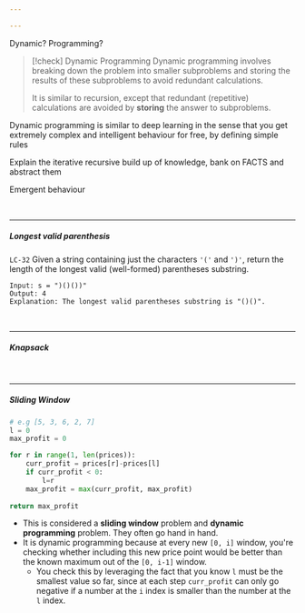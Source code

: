 ```yaml
---

---
```

Dynamic? Programming? 

> [!check] Dynamic Programming
> Dynamic programming involves breaking down the problem into smaller subproblems and storing the results of these subproblems to avoid redundant calculations.
> 
> It is similar to recursion, except that redundant (repetitive) calculations are avoided by **storing** the answer to subproblems. 



Dynamic programming is similar to deep learning in the sense that you get extremely complex and intelligent behaviour for free, by defining simple rules

Explain the iterative recursive build up of knowledge, bank on FACTS and abstract them 

Emergent behaviour 

<br>

---


##### Longest valid parenthesis
`LC-32`
Given a string containing just the characters `'('` and `')'`, return the length of the longest valid (well-formed) parentheses substring. 

```
Input: s = ")()())"
Output: 4
Explanation: The longest valid parentheses substring is "()()".
```

<br>

---

##### Knapsack 

<br>

---

##### Sliding Window

```python
# e.g [5, 3, 6, 2, 7]
l = 0
max_profit = 0

for r in range(1, len(prices)):
	curr_profit = prices[r]-prices[l]
	if curr_profit < 0:
		l=r
	max_profit = max(curr_profit, max_profit)
	
return max_profit
```

- This is considered a **sliding window** problem and **dynamic programming** problem. They often go hand in hand. 
- It is dynamic programming because at every new `[0, i]` window, you're checking whether including this new price point would be better than the known maximum out of the `[0, i-1]` window.
	- You check this by leveraging the fact that you know `l` must be the smallest value so far, since at each step `curr_profit` can only go negative if a number at the `i` index is smaller than the number at the `l` index. 
